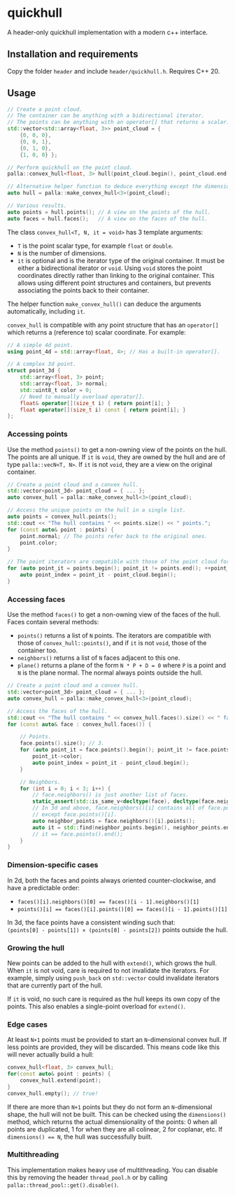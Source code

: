 # quickhull

A header-only quickhull implementation with a modern c++ interface.

## Installation and requirements

Copy the folder `header` and include `header/quickhull.h`. Requires C++ 20.

## Usage

```c++
// Create a point cloud. 
// The container can be anything with a bidirectional iterator.
// The points can be anything with an operator[] that returns a scalar.
std::vector<std::array<float, 3>> point_cloud = { 
    {0, 0, 0}, 
    {0, 0, 1}, 
    {0, 1, 0},
    {1, 0, 0} };

// Perform quickhull on the point cloud.
palla::convex_hull<float, 3> hull(point_cloud.begin(), point_cloud.end());

// Alternative helper function to deduce everything except the dimension.
auto hull = palla::make_convex_hull<3>(point_cloud);

// Various results.
auto points = hull.points(); // A view on the points of the hull.
auto faces = hull.faces();   // A view on the faces of the hull.
```

The class `convex_hull<T, N, it = void>` has 3 template arguments:
* `T` is the point scalar type, for example `float` or `double`.
* `N` is the number of dimensions.
* `it` is optional and is the iterator type of the original container. It must be either a bidirectional iterator or `void`. Using `void` stores the point coordinates directly rather than linking to the original container. This allows using different point structures and containers, but prevents associating the points back to their container.

The helper function `make_convex_hull()` can deduce the arguments automatically, including `it`.

`convex_hull` is compatible with any point structure that has an `operator[]` which returns a (reference to) scalar coordinate. For example:

```c++
// A simple 4d point.
using point_4d = std::array<float, 4>; // Has a built-in operator[].

// A complex 3d point.
struct point_3d {
    std::array<float, 3> point;
    std::array<float, 3> normal;
    std::uint8_t color = 0;
    // Need to manually overload operator[].
    float& operator[](size_t i) { return point[i]; }
    float operator[](size_t i) const { return point[i]; }
};
```

### Accessing points

Use the method `points()` to get a non-owning view of the points on the hull. The points are all unique. If `it` is `void`, they are owned by the hull and are of type `palla::vecN<T, N>`. If `it` is not `void`, they are a view on the original container.

```c++
// Create a point cloud and a convex hull.
std::vector<point_3d> point_cloud = { ... };
auto convex_hull = palla::make_convex_hull<3>(point_cloud);

// Access the unique points on the hull in a single list.
auto points = convex_hull.points();
std::cout << "The hull contains " << points.size() << " points.";
for (const auto& point : points) {
    point.normal; // The points refer back to the original ones.
    point.color;
}

// The point iterators are compatible with those of the point cloud for comparisons and subtractions.
for (auto point_it = points.begin(); point_it != points.end(); ++point_it) {
    auto point_index = point_it - point_cloud.begin();
}
```

### Accessing faces

Use the method `faces()` to get a non-owning view of the faces of the hull. Faces contain several methods:
* `points()` returns a list of `N` points. The iterators are compatible with those of `convex_hull::points()`, and if `it` is not `void`, those of the container too.
* `neighbors()` returns a list of `N` faces adjacent to this one.
* `plane()` returns a plane of the form `N * P + D = 0` where `P` is a point and `N` is the plane normal. The normal always points outside the hull.

```c++
// Create a point cloud and a convex hull.
std::vector<point_3d> point_cloud = { ... };
auto convex_hull = palla::make_convex_hull<3>(point_cloud);

// Access the faces of the hull.
std::cout << "The hull contains " << convex_hull.faces().size() << " face.\n";
for (const auto& face : convex_hull.faces()) {

    // Points.
    face.points().size(); // 3.
    for (auto point_it = face.points().begin(); point_it != face.points().end(); ++point_it) {
        point_it->color;
        auto point_index = point_it - point_cloud.begin();  
    }

    // Neighbors.
    for (int i = 0; i < 3; i++) {
        // face.neighbors() is just another list of faces.
        static_assert(std::is_same_v<decltype(face), decltype(face.neighbors()[i])>);
        // In 3d and above, face.neighbors()[i] contains all of face.points(),
        // except face.points()[i].
        auto neighbor_points = face.neighbors()[i].points();
        auto it = std::find(neighbor_points.begin(), neighbor_points.end(), face.points()[i]);
        // it == face.points().end();
    }
}
```

### Dimension-specific cases

In 2d, both the faces and points always oriented counter-clockwise, and have a predictable order:
* `faces()[i].neighbors()[0] == faces()[i - 1].neighbors()[1]`
* `points()[i] == faces()[i].points()[0] == faces()[i - 1].points()[1]`

In 3d, the face points have a consistent winding such that: <br>
`(points[0] - points[1]) × (points[0] - points[2])` points outside the hull.

### Growing the hull

New points can be added to the hull with `extend()`, which grows the hull. When `it` is not void, care is required to not invalidate the iterators. For example, simply using `push_back` on `std::vector` could invalidate iterators that are currently part of the hull.

If `it` is void, no such care is required as the hull keeps its own copy of the points. This also enables a single-point overload for `extend()`.

### Edge cases

At least `N+1` points must be provided to start an `N`-dimensional convex hull. If less points are provided, they will be discarded. This means code like this will never actually build a hull:

```c++
convex_hull<float, 3> convex_hull;
for(const auto& point : points) {
    convex_hull.extend(point);
}
convex_hull.empty(); // true!
```

If there are more than `N+1` points but they do not form an `N`-dimensional shape, the hull will not be built. This can be checked using the `dimensions()` method, which returns the actual dimensionality of the points: 0 when all points are duplicated, 1 for when they are all colinear, 2 for coplanar, etc. If `dimensions() == N`, the hull was successfully built.

### Multithreading

This implementation makes heavy use of multithreading. You can disable this by removing the header `thread_pool.h` or by calling `palla::thread_pool::get().disable()`.